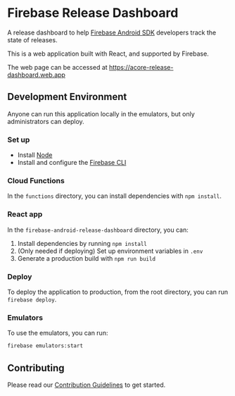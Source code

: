 # Firebase Release Dashboard

A release dashboard to help [Firebase Android SDK](https://github.com/firebase/firebase-android-sdk) developers track the state of releases.

This is a web application built with React, and supported by Firebase.

The web page can be accessed at https://acore-release-dashboard.web.app

## Development Environment

Anyone can run this application locally in the emulators, but only administrators can deploy.

### Set up

 - Install [Node](https://nodejs.org/en)
 - Install and configure the [Firebase CLI](https://firebase.google.com/docs/cli)

### Cloud Functions

In the `functions` directory, you can install dependencies with `npm install`.

### React app

In the `firebase-android-release-dashboard` directory, you can:

1. Install dependencies by running `npm install`
2. (Only needed if deploying) Set up environment variables in `.env`
3. Generate a production build with `npm run build`

### Deploy

To deploy the application to production, from the root directory, you can run `firebase deploy`.

### Emulators

To use the emulators, you can run:

```bash
firebase emulators:start
```

## Contributing

Please read our [Contribution Guidelines](https://github.com/firebase/firebase-release-dashboard/blob/master/docs/contributing.md) to get started.
